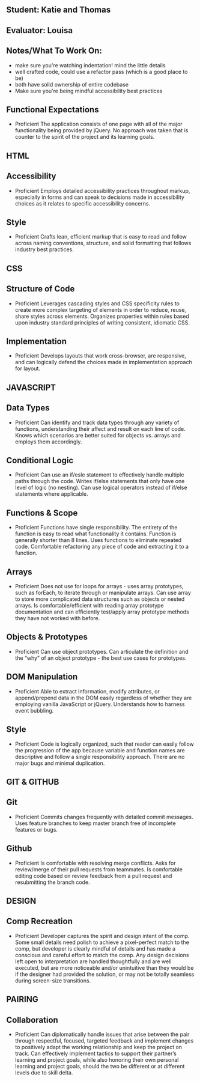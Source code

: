 ## Student: Katie and Thomas
## Evaluator: Louisa
## Notes/What To Work On:

- make sure you're watching indentation! mind the little details
- well crafted code, could use a refactor pass (which is a good place to be)
- both have solid ownership of entire codebase
- Make sure you're being mindful accessibility best practices

## Functional Expectations

* Proficient	The application consists of one page with all of the major functionality being provided by jQuery. No approach was taken that is counter to the spirit of the project and its learning goals.


## HTML

## Accessibility

* Proficient	Employs detailed accessibility practices throughout markup, especially in forms and can speak to decisions made in accessibility choices as it relates to specific accessibility concerns.

## Style

* Proficient	Crafts lean, efficient markup that is easy to read and follow across naming conventions, structure, and solid formatting that follows industry best practices.


## CSS

## Structure of Code

* Proficient	Leverages cascading styles and CSS specificity rules to create more complex targeting of elements in order to reduce, reuse, share styles across elements. Organizes properties within rules based upon industry standard principles of writing consistent, idiomatic CSS.

## Implementation

* Proficient	Develops layouts that work cross-browser, are responsive, and can logically defend the choices made in implementation approach for layout.


## JAVASCRIPT

## Data Types

* Proficient	Can identify and track data types through any variety of functions, understanding their affect and result on each line of code. Knows which scenarios are better suited for objects vs. arrays and employs them accordingly.

## Conditional Logic

* Proficient	Can use an if/esle statement to effectively handle multiple paths through the code. Writes if/else statements that only have one level of logic (no nesting). Can use logical operators instead of if/else statements where applicable.

## Functions & Scope

* Proficient	Functions have single responsibility. The entirety of the function is easy to read what functionality it contains. Function is generally shorter than 8 lines. Uses functions to eliminate repeated code. Comfortable refactoring any piece of code and extracting it to a function.

## Arrays

* Proficient	Does not use for loops for arrays - uses array prototypes, such as forEach, to iterate through or manipulate arrays. Can use array to store more complicated data structures such as objects or nested arrays. Is comfortable/efficient with reading array prototype documentation and can efficiently test/apply array prototype methods they have not worked with before.

## Objects & Prototypes

* Proficient	Can use object prototypes. Can articulate the definition and the “why” of an object prototype - the best use cases for prototypes.

## DOM Manipulation

* Proficient	Able to extract information, modify attributes, or append/prepend data in the DOM easily regardless of whether they are employing vanilla JavaScript or jQuery. Understands how to harness event bubbling.

## Style

* Proficient	Code is logically organized, such that reader can easily follow the progression of the app because variable and function names are descriptive and follow a single responsibility approach. There are no major bugs and minimal duplication.


## GIT & GITHUB

## Git

* Proficient	Commits changes frequently with detailed commit messages. Uses feature branches to keep master branch free of incomplete features or bugs.

## Github

* Proficient	Is comfortable with resolving merge conflicts. Asks for review/merge of their pull requests from teammates. Is comfortable editing code based on review feedback from a pull request and resubmitting the branch code.


## DESIGN

## Comp Recreation

* Proficient	Developer captures the spirit and design intent of the comp. Some small details need polish to achieve a pixel-perfect match to the comp, but developer is clearly mindful of details and has made a conscious and careful effort to match the comp. Any design decisions left open to interpretation are handled thoughtfully and are well executed, but are more noticeable and/or unintuitive than they would be if the designer had provided the solution, or may not be totally seamless during screen-size transitions.


## PAIRING

## Collaboration

* Proficient	Can diplomatically handle issues that arise between the pair through respectful, focused, targeted feedback and implement changes to positively adapt the working relationship and keep the project on track. Can effectively implement tactics to support their partner’s learning and project goals, while also honoring their own personal learning and project goals, should the two be different or at different levels due to skill delta.
